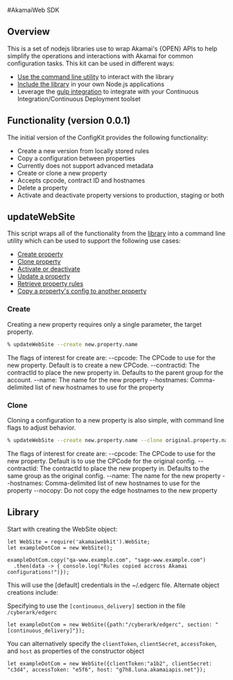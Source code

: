 #AkamaiWeb SDK


## Overview
This is a set of nodejs libraries use to wrap Akamai's {OPEN} APIs to help simplify the operations and interactions
with Akamai for common configuration tasks.  This kit can be used in different ways:
* [Use the command line utility](#updateWebSite) to interact with the library
* [Include the library](#library) in your own Node.js applications
* Leverage the [gulp integration](#gulp) to integrate with your Continuous Integration/Continuous Deployment toolset

## Functionality (version 0.0.1)
The initial version of the ConfigKit provides the following functionality:
* Create a new version from locally stored rules
* Copy a configuration between properties
 * Currently does not support advanced metadata
* Create or clone a new property
 * Accepts cpcode, contract ID and hostnames
* Delete a property
* Activate and deactivate property versions to production, staging or both

## updateWebSite
This script wraps all of the functionality from the [library](#library) into a command line utility which can be used to support the following use cases:
* [Create property](#create)
* [Clone property](#clone)
* [Activate or deactivate](#activate)
* [Update a property](#update)
* [Retrieve property rules](#retrieve)
* [Copy a property's config to another property](#copy)

### Create
Creating a new property requires only a single parameter, the target property.  

```bash
% updateWebSite --create new.property.name
```

The flags of interest for create are:
  --cpcode: The CPCode to use for the new property.  Default is to create a new CPCode.
  --contractid: The contractId to place the new property in.  Defaults to the parent group for the account.
  --name: The name for the new property
  --hostnames: Comma-delimited list of new hostnames to use for the property

### Clone
Cloning a configuration to a new property is also simple, with command line flags to adjust behavior. 

```bash
% updateWebSite --create new.property.name --clone original.property.name
```

The flags of interest for create are:
--cpcode: The CPCode to use for the new property.  Default is to use the CPCode for the original config.
--contractid: The contractId to place the new property in.  Defaults to the same group as the original config.
--name: The name for the new property
--hostnames: Comma-delimited list of new hostnames to use for the property
--nocopy: Do not copy the edge hostnames to the new property


## Library

Start with creating the WebSite object:

```
let WebSite = require('akamaiwebkit').WebSite;
let exampleDotCom = new WebSite();

exampleDotCom.copy("qa-www.example.com", "sage-www.example.com")
  .then(data -> { console.log("Rules copied accross Akamai configurations!")});
```

This will use the [default] credentials in the ~/.edgerc file. Alternate object creations include:

Specifying to use the `[continuous_delivery]` section in the file `/cyberark/edgerc`

```
let exampleDotCom = new WebSite({path:"/cyberark/edgerc", section: "[continuous_delivery]"});
```

You can alternatively specify the `clientToken`, `clientSecret`, `accessToken`, and `host` as properties of the
constructor object

```
let exampleDotCom = new WebSite({clientToken:"a1b2", clientSecret: "c3d4", accessToken: "e5f6", host: "g7h8.luna.akamaiapis.net"});
```
